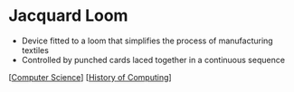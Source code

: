 # Jacquard Loom

- Device fitted to a loom that simplifies the process of manufacturing textiles
- Controlled by punched cards laced together in a continuous sequence

[[Computer Science]] [[History of Computing]]

[//begin]: # "Autogenerated link references for markdown compatibility"
[Computer Science]: computer-science "Computer Science"
[History of Computing]: history-of-computing "History"
[//end]: # "Autogenerated link references"